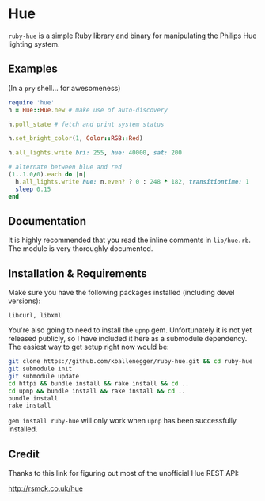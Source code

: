# Hue

`ruby-hue` is a simple Ruby library and binary for manipulating the Philips Hue
lighting system.


## Examples

(In a `pry` shell... for awesomeness)

```ruby
require 'hue'
h = Hue::Hue.new # make use of auto-discovery

h.poll_state # fetch and print system status

h.set_bright_color(1, Color::RGB::Red)

h.all_lights.write bri: 255, hue: 40000, sat: 200

# alternate between blue and red
(1..1.0/0).each do |n|
  h.all_lights.write hue: n.even? ? 0 : 248 * 182, transitiontime: 1
  sleep 0.15
end
```


## Documentation

It is highly recommended that you read the inline comments in `lib/hue.rb`. The
module is very thoroughly documented.


## Installation & Requirements

Make sure you have the following packages installed (including devel versions):

    libcurl, libxml

You're also going to need to install the `upnp` gem. Unfortunately it is not yet released publicly, so I have included it here as a submodule dependency. The easiest way to get setup right now would be:

```bash
git clone https://github.com/kballenegger/ruby-hue.git && cd ruby-hue
git submodule init
git submodule update
cd httpi && bundle install && rake install && cd ..
cd upnp && bundle install && rake install && cd ..
bundle install
rake install
```

`gem install ruby-hue` will only work when `upnp` has been successfully installed.


## Credit

Thanks to this link for figuring out most of the unofficial Hue REST API:

http://rsmck.co.uk/hue

